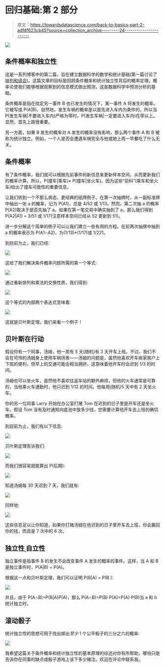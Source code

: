 # 回归基础:第 2 部分

> 原文：<https://towardsdatascience.com/back-to-basics-part-2-adf4f623cb45?source=collection_archive---------24----------------------->

![](img/98a53cb2547c0f707caa5f8e1d4a0689.png)

## 条件概率和独立性

这是一系列博客中的第二篇，旨在建立数据科学的数学和统计基础(第一篇讨论了[排列和组合](/back-to-basics-part-1-7065c90eae71?source=friends_link&sk=0a86fe846d53e305419fe756eaac7e74))。这篇文章的目标是回顾条件概率和统计独立性背后的概率定理。概率论使我们能够根据观察到的信息模式做出预测，这是数据科学中预测分析的基础。

条件概率是指在给定另一事件 B 也已发生的情况下，某一事件 A 将发生的概率。它被写成 P(A|B)。自然地，发生车祸的概率是以首先进入车内为条件的，所以当 P(发生车祸|不要进入车内)严格为零时，P(发生车祸|一定要进入车内)在零以上。显然，首先上路很重要。

另一方面，如果 B 发生的概率对 A 发生的概率没有影响，那么两个事件 A 和 B 被称为统计独立。例如，一个人是否会遭遇车祸完全与他或她上周一早餐吃了什么无关。

## 条件概率

有了条件概率，我们就可以根据先前事件的新信息来更新样本空间，从而更新我们的概率计算。所以，P(撞车|乘车)≠ P(撞车|坐火车)，因为这些“前科”(乘车和坐火车)给出了撞车可能性的重要信息。

让我们转到一个不那么病态、更经典的纸牌例子。在第一次抽牌时，从一副标准牌中抽出一张 a 的概率，记为 P(A1)，总是 4/52 或 1/13。然而，第二次抽 a 的概率 P(A2)取决于是否先抽了 a。如果在第一笔交易中确实抽到了 a，那么我们得到 P(A2|A1) = 3/51 或 1/17(注意样本空间已经从 52 更新到 51)。

进一步分解这个简单的例子可以让我们建立一些有用的方程。在前两次抽牌中抽到 a 的概率表示为 P(A1∩A2)，为(1/13)*(1/17)或 1/221。

到目前为止，我们已经:

![](img/1fc69794658801d962e32d9b5662e649.png)

这给了我们解决条件概率问题所需的第一个等式:

![](img/0b10a65acdefcf1daa07758deb21c7de.png)

通过重新排列和乘法的交换性质，我们得到:

![](img/f8be8264ec9d165edc5a4e8f38020c07.png)

这个等式的内部两个表达式意味着:

![](img/e626df9f945d3a2a2191b8c18ccd8b0e.png)

这就是贝叶斯定理。我们来看一个例子！

## 贝叶斯在行动

假设你有一个同事，汤姆，他一周有 5 天(随机)有 3 天开车上班。不过，我们不会在可怜的汤姆身上使用车祸场景——汤姆的问题是，虽然他喜欢开车挨家挨户上下班的便利，但早上的交通可能会相当拥挤，这意味着他开车时会迟到 1/3 的时间。

汤姆也可以坐火车，虽然他不喜欢往返车站的额外麻烦，但他的火车通常是可靠的，当他乘火车通勤时，他只迟到 1/12 的时间。他每周(随机)5 天中有 2 天坐火车。

你的另一位同事 Larry 开始在办公室打赌 Tom 在迟到的日子里是开车还是坐火车。假设 Tom 没有及时通知向底池中放多少钱，您需要计算他开车去上班的确切概率。

到目前为止，我们有以下信息:

![](img/715125816155c0f1bb43c1c8f10bd437.png)

贝叶斯定理告诉我们:

![](img/c8fc2e4f05fde28afede843901fcf230.png)

而我们很容易就能算出 P(后期):

![](img/eff08baed9ac4d7a5edf9465a13aa338.png)

知道汤姆每 30 天迟到 7 天，我们就有:

![](img/aaa644e70dafe95a93ad4d64789a11c4.png)

同样地:

![](img/943b5cae21a52df83e417dabc8ad8a9d.png)

这些信息足以让你知道，如果你打赌汤姆在他迟到的日子里开车去上班，你会赢回你的钱，而且是 7 次中的 6 次。

## 独立性ˌ自立性

独立事件是指事件 B 的发生不会改变事件 A 发生的概率的事件。这样，当 A 和 B 是独立事件时，P(A|B) = P(A)。

根据这一点和贝叶斯定理，我们可以证明 P(B|A) = P(B ):

![](img/5037da4e233b7f20eed42e84b4ef9527.png)

并且，由于 P(A∩B)=P(B|A)P(A)，那么 P(A∩B)=P(B)⋅P(A)=P(A)⋅P(B)当 a 和 b 统计独立时。

## 滚动骰子

统计独立性的思想可用于找出掷出*至少* 1 个公平骰子的三分之六的概率:

![](img/c15abb17b6a69eea57ac082d32080f93.png)

我希望这篇关于条件概率和统计独立性的基本原理的综述对你有所帮助，哪怕只是告诉你在同事的缺点或骰子游戏上该下多少赌注。欢迎在评论中联系我。